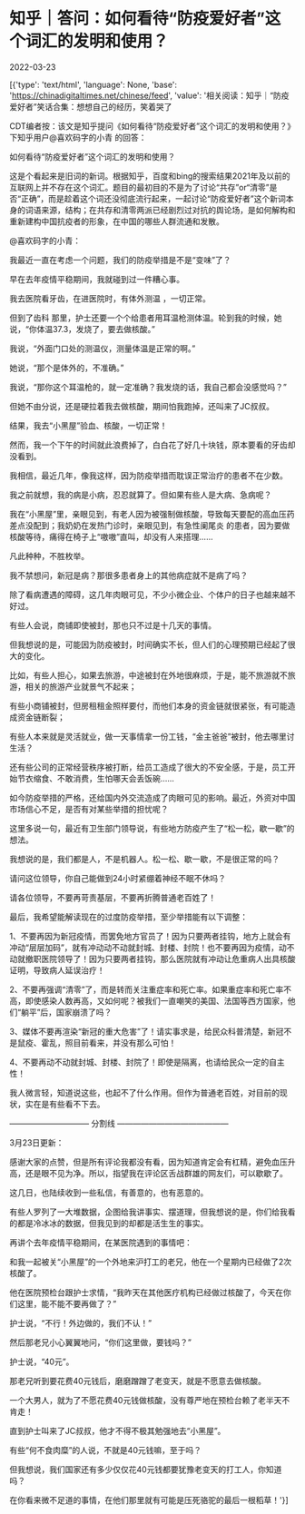 # 知乎｜答问：如何看待“防疫爱好者”这个词汇的发明和使用？

2022-03-23

[{'type': 'text/html', 'language': None, 'base': 'https://chinadigitaltimes.net/chinese/feed', 'value': '相关阅读：知乎｜“防疫爱好者”笑话合集：想想自己的经历，笑着哭了

CDT编者按：该文是知乎提问《如何看待“防疫爱好者”这个词汇的发明和使用？》下知乎用户@喜欢码字的小青 的回答：

如何看待“防疫爱好者”这个词汇的发明和使用？

这是个看起来是旧词的新词。根据知乎，百度和bing的搜索结果2021年及以前的互联网上并不存在这个词汇。题目的最初目的不是为了讨论“共存”or“清零”是否“正确”，而是趁着这个词还没彻底流行起来，一起讨论“防疫爱好者”这个新词本身的词语来源，结构；在共存和清零两派已经剧烈过对抗的舆论场，是如何解构和重新建构中国抗疫者的形象，在中国的哪些人群流通和发散。

@喜欢码字的小青：

我最近一直在考虑一个问题，我们的防疫举措是不是“变味”了？

早在去年疫情平稳期间，我就碰到过一件糟心事。

我去医院看牙齿，在进医院时，有体外测温 ，一切正常。

但到了齿科 那里，护士还要一个个给患者用耳温枪测体温。轮到我的时候，她说，“你体温37.3，发烧了，要去做核酸。”

我说，“外面门口处的测温仪，测量体温是正常的啊。”

她说，“那个是体外的，不准确。”

我说，“那你这个耳温枪的，就一定准确？我发烧的话，我自己都会没感觉吗？”

但她不由分说，还是硬拉着我去做核酸，期间怕我跑掉，还叫来了JC叔叔。

结果，我去“小黑屋”验血、核酸，一切正常！

然而，我一个下午的时间就此浪费掉了，白白花了好几十块钱，原本要看的牙齿却没看到。

我相信，最近几年，像我这样，因为防疫举措而耽误正常治疗的患者不在少数。

我之前就想，我的病是小病，忍忍就算了。但如果有些人是大病、急病呢？

我在“小黑屋”里，亲眼见到，有老人因为被强制做核酸，导致每天要配的高血压药差点没配到；我奶奶在发热门诊时，亲眼见到，有急性阑尾炎 的患者，因为要做核酸等待，痛得在椅子上“嗷嗷”直叫，却没有人来搭理……

凡此种种，不胜枚举。

我不禁想问，新冠是病？那很多患者身上的其他病症就不是病了吗？

除了看病遭遇的障碍，这几年肉眼可见，不少小微企业、个体户的日子也越来越不好过。

有些人会说，商铺即使被封，那也只不过是十几天的事情。

但我想说的是，可能因为防疫被封，时间确实不长，但人们的心理预期已经起了很大的变化。

比如，有些人担心，如果去旅游，中途被封在外地很麻烦，于是，能不旅游就不旅游，相关的旅游产业就景气不起来；

有些小商铺被封，但房租租金照样要付，而他们本身的资金链就很紧张，有可能造成资金链断裂；

有些人本来就是灵活就业，做一天事情拿一份工钱，“金主爸爸”被封，他去哪里讨生活？

还有些公司的正常经营秩序被打断，给员工造成了很大的不安全感，于是，员工开始节衣缩食、不敢消费，生怕哪天会丢饭碗……

如今防疫举措的严格，还给国内外交流造成了肉眼可见的影响。最近，外资对中国市场信心不足，是否有对某些举措的担忧呢？

这里多说一句，最近有卫生部门领导说，有些地方防疫产生了“松一松，歇一歇”的想法。

我想说的是，我们都是人，不是机器人。松一松、歇一歇，不是很正常的吗？

请问这位领导，你自己能做到24小时紧绷着神经不眠不休吗？

请各位领导，不要再苛责基层，不要再折腾普通老百姓了！

最后，我希望能解读现在的过度防疫举措，至少举措能有以下调整：

1、不要再因为新冠疫情，而罢免地方官员了！因为只要两者挂钩，地方上就会有冲动“层层加码”，就有冲动动不动就封城、封楼、封院！也不要再因为疫情，动不动就撤职医院领导了！因为只要两者挂钩，那么医院就有冲动让危重病人出具核酸证明，导致病人延误治疗！

2、不要再强调“清零”了，而是转而关注重症率和死亡率。如果重症率和死亡率不高，即使感染人数再高，又如何呢？被我们一直嘲笑的美国、法国等西方国家，他们“躺平”后，国家崩溃了吗？

3、媒体不要再渲染“新冠的重大危害”了！请实事求是，给民众科普清楚，新冠不是鼠疫、霍乱，照目前看来，并没有那么可怕！

4、不要再动不动就封城、封楼、封院了！即使是隔离，也请给民众一定的自主性！

我人微言轻，知道说这些，也起不了什么作用。但作为普通老百姓，对目前的现状，实在是有些看不下去。

——————————  分割线 ——————————————

3月23日更新：

感谢大家的点赞，但是所有评论我都没有看，因为知道肯定会有杠精，避免血压升高，还是眼不见为净。所以，指望我在评论区舌战群雄的网友们，可以歇歇了。

这几日，也陆续收到一些私信，有善意的，也有恶意的。

有些人罗列了一大堆数据，企图给我讲事实、摆道理，但我想说的是，你们给我看的都是冷冰冰的数据，但我见到的却都是活生生的事实。

再讲个去年疫情平稳期间，在某医院遇到的事情吧：

和我一起被关“小黑屋”的一个外地来沪打工的老兄，他在一个星期内已经做了2次核酸了。

他在医院预检台跟护士求情，“我昨天在其他医疗机构已经做过核酸了，今天在你们这里，能不能不要再做了？”

护士说，“不行！外边做的，我们不认！”

然后那老兄小心翼翼地问，“你们这里做，要钱吗？”

护士说，“40元”。

那老兄听到要花费40元钱后，磨磨蹭蹭了老变天，就是不愿意去做核酸。

一个大男人，就为了不愿花费40元钱做核酸，没有尊严地在预检台赖了老半天不肯走！

直到护士叫来了JC叔叔，他才不得不极其勉强地去“小黑屋”。

有些“何不食肉糜”的人说，不就是40元钱嘛，至于吗？

但我想说，我们国家还有多少仅仅花40元钱都要犹豫老变天的打工人，你知道吗？

在你看来微不足道的事情，在他们那里就有可能是压死骆驼的最后一根稻草！'}]